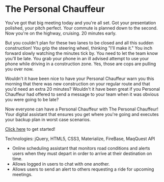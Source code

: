 # The Personal Chauffeur

You've got that big meeting today and you're all set. Got your presentation polished, your pitch perfect. Your commute is planned down to the second. Now you're on the highway, cruising. 20 minutes early.

But you couldn't plan for these two lanes to be closed and all this sudden construction! You grip the steering wheel, thinking "I'll make it." You inch forward slowly watching the minutes tick by. You need to let the team know you'll be late.
You grab your phone in an ill advised attempt to use your phone while driving in a construction zone. Yes, those are cops are pulling you over now. 

Wouldn't it have been nice to have your Personal Chauffeur warn you this morning that there was new construction on your regular route and that you'd need an extra 20 minutes? Wouldn't it have been great if you Personal Chauffeur had offered to send a message to your team when it was obvious you were going to be late?  

Now everyone can have a Personal Chauffeur with The Personal Chauffeur! Your digital assistant that ensures you get where you're going and executes your backup plan in worst case scenarios. 

[Click here](https://fuseina.github.io/personalchauffeur/) to get started!


Technologies: jQuery, HTML5, CSS3, Materialize, FireBase, MaqQuest API

* Online scheduling assistant that monitors road conditions and alerts users when they must depart in order to arrive at their destination on time.
* Allows logged in users to chat with one another.
* Allows users to send an alert to others requesting a ride for upcoming meetings.
